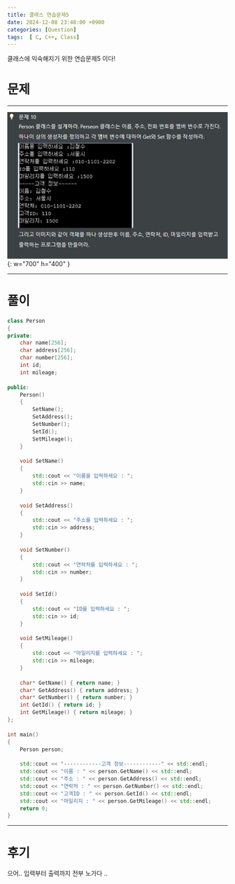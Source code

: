 ```yaml
---
title: 클래스 연습문제5
date: 2024-12-08 23:48:00 +0900
categories: [Question]  
tags:  [ C, C++, Class]
---
```


클래스에 익숙해지기 위한 연습문제5 이다!

# 문제   
---------------------------------------

![Desktop View](/assets/img/Dat10.png){: w="700" h="400" }

---------------------------------------

# 풀이

```c++
class Person
{
private:
    char name[256];
    char address[256];
    char number[256];
    int id;
    int mileage;

public:
    Person() 
    {
        SetName();
        SetAddress();
        SetNumber();
        SetId();
        SetMileage();
    }
    
    void SetName()
    {
        std::cout << "이름을 입력하세요 : ";
        std::cin >> name;
    }
    
    void SetAddress()
    {
        std::cout << "주소를 입력하세요 : ";
        std::cin >> address;
    }
    
    void SetNumber()
    {
        std::cout << "연락처를 입력하세요 : ";
        std::cin >> number;
    }
    
    void SetId()
    {
        std::cout << "ID를 입력하세요 : ";
        std::cin >> id;
    }
    
    void SetMileage()
    {
        std::cout << "마일리지를 입력하세요 : ";
        std::cin >> mileage;
    }
    
    char* GetName() { return name; }
    char* GetAddress() { return address; }
    char* GetNumber() { return number; }
    int GetId() { return id; }
    int GetMileage() { return mileage; }
};

int main()
{
    Person person;
    
    std::cout << "------------고객 정보------------" << std::endl;
    std::cout << "이름 : " << person.GetName() << std::endl;
    std::cout << "주소 : " << person.GetAddress() << std::endl;
    std::cout << "연락처 : " << person.GetNumber() << std::endl;
    std::cout << "고객ID : " << person.GetId() << std::endl;
    std::cout << "마일리지 : " << person.GetMileage() << std::endl;
    return 0;
}
```
---------------------------------------

# 후기

으어.. 입력부터 출력까지 전부 노가다 ..

